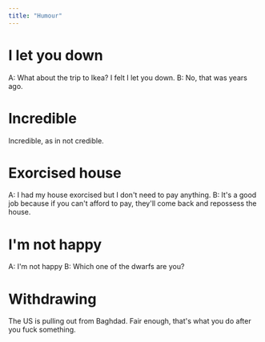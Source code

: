 ```yaml
---
title: "Humour"
---
```


# I let you down

A: What about the trip to Ikea? I felt I let you down.
B: No, that was years ago.

# Incredible

Incredible, as in not credible.

# Exorcised house

A: I had my house exorcised but I don't need to pay anything.
B: It's a good job because if you can't afford to pay, they'll come back and repossess the house.

# I'm not happy

A: I'm not happy
B: Which one of the dwarfs are you?

# Withdrawing

The US is pulling out from Baghdad. Fair enough, that's what you do after you fuck something.

#
